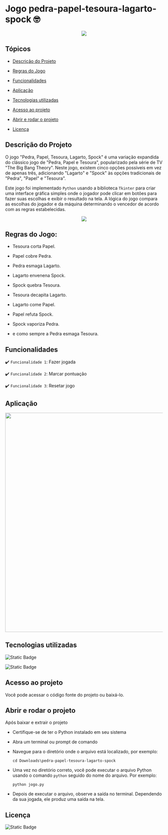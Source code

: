 # Jogo pedra-papel-tesoura-lagarto-spock &#129299;

<p align="center">
  <img src="https://img.shields.io/static/v1?label=STATUS&message=CONCLUIDO&color=green&style=for-the-badge" >
</p>

## Tópicos
- [Descrição do Projeto](#descrição-do-projeto)
  
- [Regras do Jogo](#regras-do-jogo)
  
- [Funcionalidades](#funcionalidades)
  
- [Aplicação](#aplicação)

- [Tecnologias utilizadas](#tecnologias-utilizadas)

- [Acesso ao projeto](#acesso-ao-projeto)

- [Abrir e rodar o projeto](#abrir-e-rodar-o-projeto)

- [Licença](#licença)  

## Descrição do Projeto
O jogo "Pedra, Papel, Tesoura, Lagarto, Spock" é uma variação expandida do clássico jogo de "Pedra, Papel e Tesoura", popularizado pela série de TV "The Big Bang Theory". Neste jogo, existem cinco opções possíveis em vez de apenas três, adicionando "Lagarto" e "Spock" às opções tradicionais de "Pedra", "Papel" e "Tesoura".

Este jogo foi implementado `Python` usando a biblioteca `Tkinter` para criar uma interface gráfica simples onde o jogador pode clicar em botões para fazer suas escolhas e exibir o resultado na tela. A lógica do jogo compara as escolhas do jogador e da máquina determinando o vencedor de acordo com as regras estabelecidas.


<p align="center">
  <img src="https://github.com/carla11235813/pedra-papel-tesoura-lagarto-spock/assets/111895486/dc75b3fd-da2b-4fa5-9b71-cb8bf12cab92" >
</p>

## Regras do Jogo:

- Tesoura corta Papel.
    
- Papel cobre Pedra.
  
- Pedra esmaga Lagarto.
  
- Lagarto envenena Spock.
  
- Spock quebra Tesoura.
  
- Tesoura decapita Lagarto.
  
- Lagarto come Papel.
  
- Papel refuta Spock.
  
- Spock vaporiza Pedra.
  
- e como sempre a Pedra esmaga Tesoura.

## Funcionalidades
:heavy_check_mark: `Funcionalidade 1`: Fazer jogada

:heavy_check_mark: `Funcionalidade 2`: Marcar pontuação

:heavy_check_mark: `Funcionalidade 3`: Resetar jogo

## Aplicação

<p align="center">
  <img src="https://github.com/carla11235813/pedra-papel-tesoura-lagarto-spock/assets/111895486/3d38145d-6786-41f7-826a-b99f2b9c7416" width="700px">
</p>


## Tecnologias utilizadas

![Static Badge](https://img.shields.io/badge/python-%233776AB?style=for-the-badge&logo=python&logoColor=%23FFD448) 

![Static Badge](https://img.shields.io/badge/tkinter-%237F27FF?style=for-the-badge&label=biblioteca)

## Acesso ao projeto
Você pode acessar o código fonte do projeto ou baixá-lo.

## Abrir e rodar o projeto
Após baixar e extrair o projeto
* Certifique-se de ter o Python instalado em seu sistema
  
* Abra um terminal ou prompt de comando
  
* Navegue para o diretório onde o arquivo está localizado, por exemplo:
  
  ```
  cd Downloads\pedra-papel-tesoura-lagarto-spock  
  ```
* Uma vez no diretório correto, você pode executar o arquivo Python usando o comando `python` seguido do nome do arquivo. Por exemplo:
  
  ```
  python jogo.py
  ```
  
* Depois de executar o arquivo, observe a saída no terminal. Dependendo da sua jogada, ele produz uma saída na tela.

## Licença

![Static Badge](https://img.shields.io/badge/MIT-green?style=for-the-badge&label=license)

  
